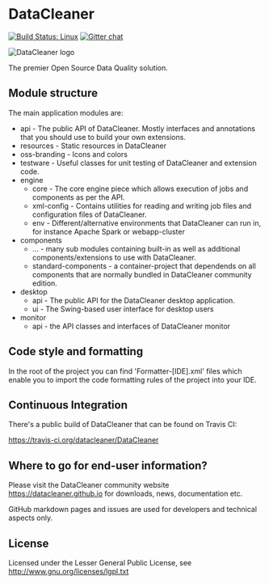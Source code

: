 # DataCleaner

[![Build Status: Linux](https://travis-ci.org/datacleaner/DataCleaner.svg?branch=master)](https://travis-ci.org/datacleaner/DataCleaner) [![Gitter chat](https://badges.gitter.im/datacleaner/community.png)](https://gitter.im/datacleaner/community)

<div>
<img src="https://datacleaner.github.io/assets/dc-logo-100.png" alt="DataCleaner logo" />
</div>

The premier Open Source Data Quality solution.

## Module structure

The main application modules are:

* api - The public API of DataCleaner. Mostly interfaces and annotations that you should use to build your own extensions.
* resources - Static resources in DataCleaner
* oss-branding - Icons and colors
* testware - Useful classes for unit testing of DataCleaner and extension code.
* engine
  * core - The core engine piece which allows execution of jobs and components as per the API.
  * xml-config - Contains utilities for reading and writing job files and configuration files of DataCleaner.
  * env - Different/alternative environments that DataCleaner can run in, for instance Apache Spark or webapp-cluster
* components
  * ... - many sub modules containing built-in as well as additional components/extensions to use with DataCleaner.
  * standard-components - a container-project that dependends on all components that are normally bundled in DataCleaner community edition.
* desktop
  * api - The public API for the DataCleaner desktop application.
  * ui - The Swing-based user interface for desktop users
* monitor
  * api - the API classes and interfaces of DataCleaner monitor

## Code style and formatting

In the root of the project you can find 'Formatter-[IDE].xml' files which enable you to import the code formatting rules of the project into your IDE.

## Continuous Integration

There's a public build of DataCleaner that can be found on Travis CI:

https://travis-ci.org/datacleaner/DataCleaner

## Where to go for end-user information?

Please visit the DataCleaner community website https://datacleaner.github.io for downloads, news, documentation etc.

GitHub markdown pages and issues are used for developers and technical aspects only.

## License

Licensed under the Lesser General Public License, see http://www.gnu.org/licenses/lgpl.txt
